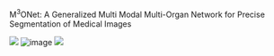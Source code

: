 M<sup>3</sup>ONet: A Generalized Multi Modal Multi-Organ Network for Precise Segmentation of Medical Images



![](https://github.com/Snehashis100/M3ONet/blob/main/media/input_imgs.gif)
![image](https://github.com/Snehashis100/M3ONet/assets/63040034/44ad2c38-1d56-422d-ae5d-687ac1e63a14)
![](https://github.com/Snehashis100/M3ONet/blob/main/media/output_imgs.gif)
